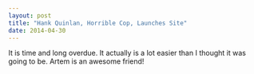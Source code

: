 ```yaml
---
layout: post
title: "Hank Quinlan, Horrible Cop, Launches Site"
date: 2014-04-30
---
```

It is time and long overdue.
It actually is a lot easier than I thought it was going to be.
Artem is an awesome friend!
